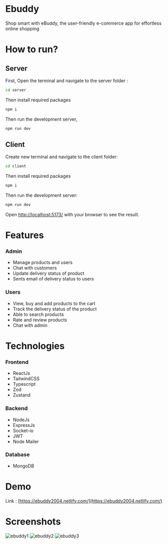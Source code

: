 # Ebuddy

Shop smart with eBuddy, the user-friendly e-commerce app for effortless online shopping

# How to run?

## Server

First, Open the terminal
and navigate to the server folder :

```bash
cd server
```

Then install required packages

```bash
npm i
```

Then run the development server,

```bash
npm run dev
```

## Client

Create new terminal and navigate to the client folder:

```bash
cd client
```

Then install required packages

```bash
npm i
```

Then run the development server:

```bash
npm run dev
```

Open [http://localhost:5173/](http://localhost:5173/) with your browser to see the result.

# Features

### Admin

- Manage products and users
- Chat with customers
- Update delivery status of product
- Sents email of delivery status to users

### Users

- View, buy and add products to the cart
- Track the delivery status of the product
- Able to search products
- Rate and review products
- Chat with admin

# Technologies

### Frontend

- ReactJs
- TailwindCSS
- Typescript
- Zod
- Zustand

### Backend

- NodeJs
- ExpressJs
- Socket-io
- JWT
- Node Mailer

### Database

- MongoDB

# Demo

Link : [https://ebuddy2004.netlify.com/](https://ebuddy2004.netlify.com/)

# Screenshots

![ebuddy1](https://github.com/Jeyadheesh/EBuddy/assets/110662156/12c7dccb-ee02-43e3-bbc5-30ec095eb4d2)
![ebuddy2](https://github.com/Jeyadheesh/EBuddy/assets/110662156/80935008-fabb-4c84-8a8d-36b713a3f3b6)
![ebuddy3](https://github.com/Jeyadheesh/EBuddy/assets/110662156/924b9962-b16e-4afa-894e-0cd1776b6688)
